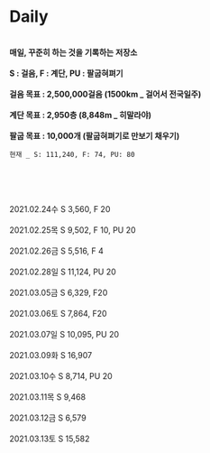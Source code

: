 # Daily

<br><b>매일, 꾸준히 하는 것을 기록하는 저장소</b></br>
<br><b>S : 걸음, F : 계단, PU : 팔굽혀펴기</b></br>
<br><b>걸음 목표 : 2,500,000걸음 (1500km _ 걸어서 전국일주)</b></br>
<br><b>계단 목표 : 2,950층 (8,848m _ 히말라야)</b></br>
<br><b>팔굽 목표 : 10,000개 (팔굽혀펴기로 만보기 채우기)</b></br>

<pre><code>현재 _ S: 111,240, F: 74, PU: 80</code></pre>
<br></br>

<br>2021.02.24수 S 3,560, F 20</br>
<br>2021.02.25목 S 9,502, F 10, PU 20</br>
<br>2021.02.26금 S 5,516, F 4</br>
<br>2021.02.28일 S 11,124, PU 20</br>
<br>2021.03.05금 S 6,329, F20</br>
<br>2021.03.06토 S 7,864, F20</br>
<br>2021.03.07일 S 10,095, PU 20</br>
<br>2021.03.09화 S 16,907</br>
<br>2021.03.10수 S 8,714, PU 20</br>
<br>2021.03.11목 S 9,468</br>
<br>2021.03.12금 S 6,579</br>
<br>2021.03.13토 S 15,582</br>